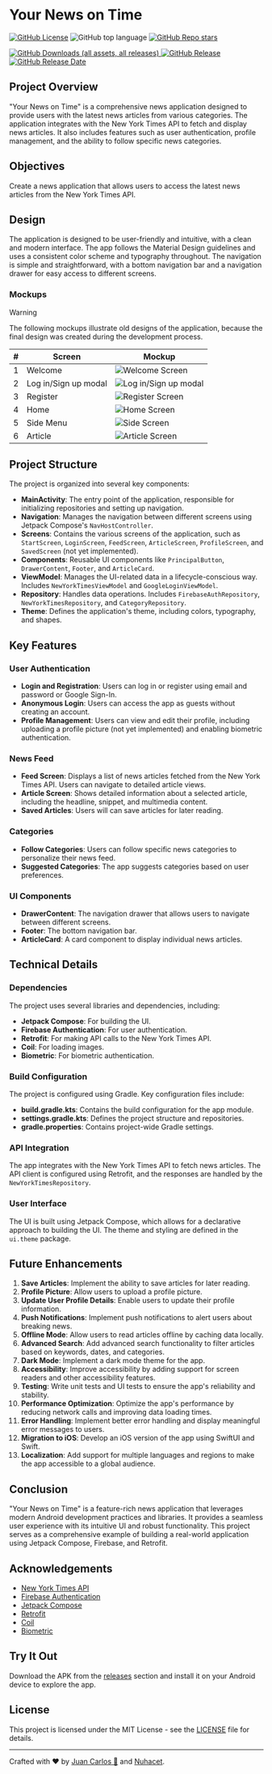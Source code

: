# Your News on Time

[![GitHub License](https://img.shields.io/github/license/Your-News-On-Time/YourNewsonTime)](LICENSE) ![GitHub top language](https://img.shields.io/github/languages/top/Your-News-On-Time/YourNewsonTime) [![GitHub Repo stars](https://img.shields.io/github/stars/Your-News-On-Time/YourNewsonTime)](https://github.com/Your-News-On-Time/YourNewsonTime)

[![GitHub Downloads (all assets, all releases)](https://img.shields.io/github/downloads/Your-News-On-Time/YourNewsonTime/total) ![GitHub Release](https://img.shields.io/github/v/release/Your-News-On-Time/YourNewsonTime?include_prereleases) ![GitHub Release Date](https://img.shields.io/github/release-date-pre/Your-News-On-Time/YourNewsonTime)](https://github.com/Your-News-On-Time/YourNewsonTime/releases/tag/v0.1.0-beta.1)

## Project Overview

"Your News on Time" is a comprehensive news application designed to provide users with the latest news articles from various categories. The application integrates with the New York Times API to fetch and display news articles. It also includes features such as user authentication, profile management, and the ability to follow specific news categories.

## Objectives

Create a news application that allows users to access the latest news articles from the New York Times API.

## Design

The application is designed to be user-friendly and intuitive, with a clean and modern interface. The app follows the Material Design guidelines and uses a consistent color scheme and typography throughout. The navigation is simple and straightforward, with a bottom navigation bar and a navigation drawer for easy access to different screens.

### Mockups

> [!WARNING]
> The following mockups illustrate old designs of the application, because the final design was created during the development process.

| # | Screen | Mockup |
| --- | --- | --- |
| 1 | Welcome | ![Welcome Screen](./docs/mockups/Welcome.png) |
| 2 | Log in/Sign up modal | ![Log in/Sign up modal](./docs/mockups/LoginSignup.png) |
| 3 | Register | ![Register Screen](./docs/mockups/Register.png) |
| 4 | Home | ![Home Screen](./docs/mockups/Home.png) |
| 5 | Side Menu | ![Side Screen](./docs/mockups/Menu.png) |
| 6 | Article | ![Article Screen](./docs/mockups/Article.png) |

## Project Structure

The project is organized into several key components:

- **MainActivity**: The entry point of the application, responsible for initializing repositories and setting up navigation.
- **Navigation**: Manages the navigation between different screens using Jetpack Compose's `NavHostController`.
- **Screens**: Contains the various screens of the application, such as `StartScreen`, `LoginScreen`, `FeedScreen`, `ArticleScreen`, `ProfileScreen`, and `SavedScreen` (not yet implemented).
- **Components**: Reusable UI components like `PrincipalButton`, `DrawerContent`, `Footer`, and `ArticleCard`.
- **ViewModel**: Manages the UI-related data in a lifecycle-conscious way. Includes `NewYorkTimesViewModel` and `GoogleLoginViewModel`.
- **Repository**: Handles data operations. Includes `FirebaseAuthRepository`, `NewYorkTimesRepository`, and `CategoryRepository`.
- **Theme**: Defines the application's theme, including colors, typography, and shapes.

## Key Features

### User Authentication

- **Login and Registration**: Users can log in or register using email and password or Google Sign-In.
- **Anonymous Login**: Users can access the app as guests without creating an account.
- **Profile Management**: Users can view and edit their profile, including uploading a profile picture (not yet implemented) and enabling biometric authentication.

### News Feed

- **Feed Screen**: Displays a list of news articles fetched from the New York Times API. Users can navigate to detailed article views.
- **Article Screen**: Shows detailed information about a selected article, including the headline, snippet, and multimedia content.
- **Saved Articles**: Users will can save articles for later reading.

### Categories

- **Follow Categories**: Users can follow specific news categories to personalize their news feed.
- **Suggested Categories**: The app suggests categories based on user preferences.

### UI Components

- **DrawerContent**: The navigation drawer that allows users to navigate between different screens.
- **Footer**: The bottom navigation bar.
- **ArticleCard**: A card component to display individual news articles.

## Technical Details

### Dependencies

The project uses several libraries and dependencies, including:

- **Jetpack Compose**: For building the UI.
- **Firebase Authentication**: For user authentication.
- **Retrofit**: For making API calls to the New York Times API.
- **Coil**: For loading images.
- **Biometric**: For biometric authentication.

### Build Configuration

The project is configured using Gradle. Key configuration files include:

- **build.gradle.kts**: Contains the build configuration for the app module.
- **settings.gradle.kts**: Defines the project structure and repositories.
- **gradle.properties**: Contains project-wide Gradle settings.

### API Integration

The app integrates with the New York Times API to fetch news articles. The API client is configured using Retrofit, and the responses are handled by the `NewYorkTimesRepository`.

### User Interface

The UI is built using Jetpack Compose, which allows for a declarative approach to building the UI. The theme and styling are defined in the `ui.theme` package.

## Future Enhancements

1. **Save Articles**: Implement the ability to save articles for later reading.
2. **Profile Picture**: Allow users to upload a profile picture.
3. **Update User Profile Details**: Enable users to update their profile information.
4. **Push Notifications**: Implement push notifications to alert users about breaking news.
5. **Offline Mode**: Allow users to read articles offline by caching data locally.
6. **Advanced Search**: Add advanced search functionality to filter articles based on keywords, dates, and categories.
7. **Dark Mode**: Implement a dark mode theme for the app.
8. **Accessibility**: Improve accessibility by adding support for screen readers and other accessibility features.
9. **Testing**: Write unit tests and UI tests to ensure the app's reliability and stability.
10. **Performance Optimization**: Optimize the app's performance by reducing network calls and improving data loading times.
11. **Error Handling**: Implement better error handling and display meaningful error messages to users.
12. **Migration to iOS**: Develop an iOS version of the app using SwiftUI and Swift.
13. **Localization**: Add support for multiple languages and regions to make the app accessible to a global audience.

## Conclusion

"Your News on Time" is a feature-rich news application that leverages modern Android development practices and libraries. It provides a seamless user experience with its intuitive UI and robust functionality. This project serves as a comprehensive example of building a real-world application using Jetpack Compose, Firebase, and Retrofit.

## Acknowledgements

- [New York Times API](https://developer.nytimes.com/apis)
- [Firebase Authentication](https://firebase.google.com/docs/auth)
- [Jetpack Compose](https://developer.android.com/jetpack/compose)
- [Retrofit](https://square.github.io/retrofit/)
- [Coil](https://coil-kt.github.io/coil/)
- [Biometric](https://developer.android.com/jetpack/androidx/releases/biometric)

## Try It Out

Download the APK from the [releases](https://github.com/Your-News-On-Time/YourNewsonTime/releases/tag/v0.1.0-beta.1) section and install it on your Android device to explore the app.

## License

This project is licensed under the MIT License - see the [LICENSE](LICENSE) file for details.

---

Crafted with ❤️ by [Juan Carlos 🤟](https://github.com/juancarlosacostaperaba) and [Nuhacet](https://github.com/nuhacet66).
